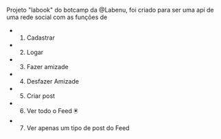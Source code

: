 Projeto "labook" do botcamp da @Labenu, foi criado para ser uma api de uma rede social com as funções de 

- 1. Cadastrar
- 2. Logar
- 3. Fazer amizade
- 4. Desfazer Amizade
- 5. Criar post
- 6. Ver todo o Feed 🖲
- 7. Ver apenas um tipo de post do Feed
